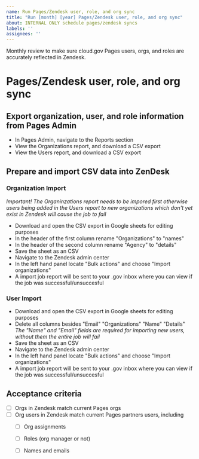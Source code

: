 ```yaml
---
name: Run Pages/Zendesk user, role, and org sync
title: "Run [month] [year] Pages/Zendesk user, role, and org sync"
about: INTERNAL ONLY schedule pages/zendesk syncs
labels: ''
assignees: ''
---
```


Monthly review to make sure cloud.gov Pages users, orgs, and roles are accurately reflected in Zendesk.

# Pages/Zendesk user, role, and org sync

## Export organization, user, and role information from Pages Admin

- In Pages Admin, navigate to the Reports section
- View the Organizations report, and download a CSV export
- View the Users report, and download a CSV export

## Prepare and import CSV data into ZenDesk

### Organization Import

*Important! The Organinzations report needs to be impored first otherwise users being added in the Users report to new organizations which don't yet exist in Zendesk will cause the job to fail*

- Download and open the CSV export in Google sheets for editing purposes
- In the header of the first column rename "Organizations" to "names" 
- In the header of the second column rename "Agency" to "details"
- Save the sheet as an CSV
- Navigate to the Zendesk admin center 
- In the left hand panel locate "Bulk actions" and choose "Import organizations"
- A import job report will be sent to your .gov inbox where you can view if the job was successful/unsuccesful

### User Import

- Download and open the CSV export in Google sheets for editing purposes
- Delete all columns besides "Email" "Organizations" "Name" "Details"
*The "Name" and "Email" fields are required for importing new users, without them the entire job will fail*
- Save the sheet as an CSV
- Navigate to the Zendesk admin center 
- In the left hand panel locate "Bulk actions" and choose "Import organizations"
- A import job report will be sent to your .gov inbox where you can view if the job was successful/unsuccesful



## Acceptance criteria

- [ ] Orgs in Zendesk match current Pages orgs
- [ ] Org users in Zendesk match current Pages partners users, including
  - [ ] Org assignments
  - [ ] Roles (org manager or not)
  - [ ] Names and emails
     
